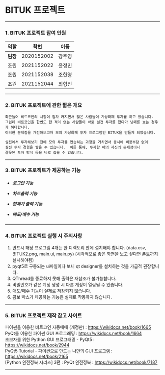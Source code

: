 <H1>BITUK 프로젝트</H1>
<hr/>

<H3>1. BITUK 프로젝트 참여 인원</H3>  


|역할|학번|이름|
|:------:|:---:|:---:|
|**팀장**|2020152002|강주영|
|조원|2021152022|윤정민|
|조원|2021152038|조한영|
|조원|2021152044|최형진|

<hr/>

<H3>2. BITUK 프로젝트에 관한 짧은 개요 </H3>

    최근들어 비트코인의 시장이 점차 커지면서 많은 사람들이 가상화폐 투자를 하고 있습니다. 
    그런데 비트코인을 한번도 한 적이 없는 사람들이 바로 실전 투자를 했다가 낭패를 보는 경우가 허다합니다.  
    이러한 문제점을 개선해보고자 모의 가상화폐 투자 프로그램인 BITUK을 만들게 되었습니다.  
    
    실전에서 투자해보기 전에 모의 투자를 연습하는 과정을 거치면서 동시에 비용부담 없이 
    실전 투자 경험을 쌓을 수 있습니다.  이를 통해, 투자할 때의 자신의 문제점이나 
    잘못된 투자 방식 등을 바로 잡을 수 있습니다.


<hr/>

<H3>3. BITUK 프로젝트가 제공하는 기능 </H3>

<H5>
  
* 로그인 기능  
  
* 차트출력 기능  
  
* 현재가 출력 기능  
  
* 매도/매수 기능  
</H5>

<hr/>

<H3>4. BITUK 프로젝트 실행 시 주의사항 </H3>


1. 반드시 해당 프로그램 4개는 한 디렉토리 안에 설치해야 합니다. (data.csv, BITUK2.png, main.ui, main.py) (시각적으로 좋은 화면을 보고 싶다면 폰트까지 설치해야됨)
2. pyqt5로 구동되는 ui파일이다 보니 qt designer를 설치하는 것을 가급적 권장합니다.
3. QThread를 종료하지 못해 출력은 재참조가 불가능합니다.
4. 비밀번호가 같은 계정 생성 시 다른 계정이 열람될 수 있습니다.
5. 매도/매수 기능이 실제로 저장되지 않습니다.
6. 콤보 박스가 제공하는 기능은 실제로 작동하지 않습니다.


<hr/>

<H3>5. BITUK 프로젝트 제작 참고 사이트 </H3>


파이썬을 이용한 비트코인 자동매매 (개정판) : <https://wikidocs.net/book/1665>  
PyQt를 이용한 파이썬 GUI 프로그래밍 : <https://wikidocs.net/book/1664>  
초보자를 위한 Python GUI 프로그래밍 - PyQt5 : <https://wikidocs.net/book/2944>  
PyQt5 Tutorial - 파이썬으로 만드는 나만의 GUI 프로그램 : <https://wikidocs.net/book/2165>  
[Python 완전정복 시리즈] 3편 : PyQt 완전정복 : <https://wikidocs.net/book/7187>  

<hr/>




  
